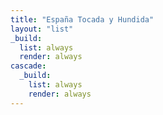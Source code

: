 ```yaml
---
title: "España Tocada y Hundida"
layout: "list"
_build:
  list: always
  render: always
cascade:
  _build:
    list: always
    render: always
---
```



